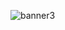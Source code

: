 
![banner3](https://github.com/alecomparini-dev/alecomparini-dev/assets/76792477/98b7fb43-6089-48b5-a16c-489a9cf2524a)

